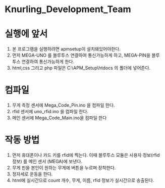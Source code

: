 # Knurling_Development_Team


# 실행에 앞서
1. 본 프로그램을 실행하려면 apmsetup이 설치돼있어야한다.
2. 먼저 MEGA-UNO 를 블루투스 연결하여 통신가능하게 하고, MEGA-PIN을 블루투스 연결하여 통신가능하게 한다.
3. html,css 그리고 php 파일은 C:\APM_Setup\htdocs 의 폴더에 넣어준다.

# 컴파일
1. 무게 측정 센서에 Mega_Code_Pin.ino 을 컴파일 한다.
2. rfid 센서에 uno_rfid.ino 을 컴파일 한다.
3. 메인 센서에 Mega_Code_Main.ino을 컴파일 한다

# 작동 방법
1. 먼저 휴대폰이나 카드 키를 rfid에 찍는다. 이때 블루투스 모듈은 사용자 정보(rfid 정보) 를 메인 센서 (MEGA)에 보낸다.
2. 무게 핀을 본인이 원하는 무게에 버튼을 누르며 장착한다.
3. 정자세로 운동을 한다.
4. html에 실시간으로 count 개수, 무게, 이름, rfid 정보가 실시간으로 송출된다.
      
